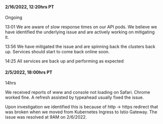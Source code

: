#### 2/16/2022, 12:20hrs PT

Ongoing

13:01
We are aware of slow response times on our API pods.  We believe we have identified the underlying issue and are actively working on mitigating it.

13:56
We have mitigated the issue and are spinning back the clusters back up.  Services should start to come back online soon.

14:25
All services are back up and performing as expected


#### 2/5/2022, 18:00hrs PT

14hrs

We received reports of www and console not loading on Safari. Chrome worked fine. A refresh assisted by typeahead usually fixed the issue.

Upon investigation we identified this is because of http -> https redirect that was broken when we moved from Kubernetes Ingress to Istio Gateway. The issue was resolved at 9AM on 2/6/2022.
